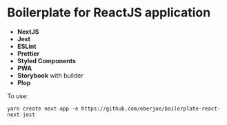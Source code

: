 # Boilerplate for ReactJS application
* **NextJS**
* **Jest**
* **ESLint**
* **Prettier**
* **Styled Components**
* **PWA**
* **Storybook** with builder
* **Plop**

To use:

```yarn create next-app -e https://github.com/eberjoe/boilerplate-react-next-jest```
